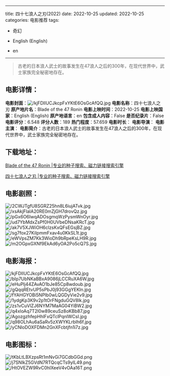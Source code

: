 
---
title: 四十七浪人之刃(2022)
date: 2022-10-25
updated: 2022-10-25
categories: 电影推荐
tags:
- 奇幻

- English (English)
- en
---


> 古老的日本浪人武士的故事发生在47浪人之后的300年，在现代世界中，武士家族完全秘密地存在。

## **电影详情**：

**电影封面**：<img src="https://image.tmdb.org/t/p/w200/kjFDIlUCJkcpFxYKtE6OsGcAfQQ.jpg" alt="/kjFDIlUCJkcpFxYKtE6OsGcAfQQ.jpg" title="/kjFDIlUCJkcpFxYKtE6OsGcAfQQ.jpg">
**电影名称**：四十七浪人之刃
**原产地片名**：Blade of the 47 Ronin
**电影上映时间**：2022-10-25
**电影上映国家**：English (English)
**原产地语言**：en
**包含成人内容**：False
**是否纪录片**：False
**电影评分**：6.548
**评分人数**：189
**热门程度**：57.659
**电影时长**：
**电影导演**：
**电影主演**：
**电影简介**：古老的日本浪人武士的故事发生在47浪人之后的300年，在现代世界中，武士家族完全秘密地存在。

## **下载地址**：
[Blade of the 47 Ronin |专业的种子搜索、磁力链接搜索引擎](https://movie.amd794.com:2083/?search=Blade%20of%20the%2047%20Ronin&ordering=&mode=match_phrase&page_size=10&page=1)

[四十七浪人之刃 |专业的种子搜索、磁力链接搜索引擎](https://movie.amd794.com:2083/?search=%E5%9B%9B%E5%8D%81%E4%B8%83%E6%B5%AA%E4%BA%BA%E4%B9%8B%E5%88%83&ordering=&mode=match_phrase&page_size=10&page=1)
 

## **电影剧照**：
<img src="https://image.tmdb.org/t/p/original/2CWJTgfU8SGRZ25hn8L6iujATvk.jpg" alt="/2CWJTgfU8SGRZ25hn8L6iujATvk.jpg" title="/2CWJTgfU8SGRZ25hn8L6iujATvk.jpg"><img src="https://image.tmdb.org/t/p/original/xsAkjFlaIA20RE0mZjGH7drovQz.jpg" alt="/xsAkjFlaIA20RE0mZjGH7drovQz.jpg" title="/xsAkjFlaIA20RE0mZjGH7drovQz.jpg"><img src="https://image.tmdb.org/t/p/original/pGx6O6IwqADOsgmqWzPysmWnOyr.jpg" alt="/pGx6O6IwqADOsgmqWzPysmWnOyr.jpg" title="/pGx6O6IwqADOsgmqWzPysmWnOyr.jpg"><img src="https://image.tmdb.org/t/p/original/ud7YbMdxZsPf0H0UVbeDNsaKRcT.jpg" alt="/ud7YbMdxZsPf0H0UVbeDNsaKRcT.jpg" title="/ud7YbMdxZsPf0H0UVbeDNsaKRcT.jpg"><img src="https://image.tmdb.org/t/p/original/ak7V5XJWiOH6clzsKxQFsEGsjBZ.jpg" alt="/ak7V5XJWiOH6clzsKxQFsEGsjBZ.jpg" title="/ak7V5XJWiOH6clzsKxQFsEGsjBZ.jpg"><img src="https://image.tmdb.org/t/p/original/sg7fox27KiIpmmFxav4u0KkSL1t.jpg" alt="/sg7fox27KiIpmmFxav4u0KkSL1t.jpg" title="/sg7fox27KiIpmmFxav4u0KkSL1t.jpg"><img src="https://image.tmdb.org/t/p/original/eWVpsZM7Kk3WioDh9bRpeKsLH9R.jpg" alt="/eWVpsZM7Kk3WioDh9bRpeKsLH9R.jpg" title="/eWVpsZM7Kk3WioDh9bRpeKsLH9R.jpg"><img src="https://image.tmdb.org/t/p/original/m2OGpxGXNf9EkAd6yOA2Po5cQ7S.jpg" alt="/m2OGpxGXNf9EkAd6yOA2Po5cQ7S.jpg" title="/m2OGpxGXNf9EkAd6yOA2Po5cQ7S.jpg">

## **电影海报**：
<img src="https://image.tmdb.org/t/p/original/kjFDIlUCJkcpFxYKtE6OsGcAfQQ.jpg" alt="/kjFDIlUCJkcpFxYKtE6OsGcAfQQ.jpg" title="/kjFDIlUCJkcpFxYKtE6OsGcAfQQ.jpg"><img src="https://image.tmdb.org/t/p/original/bIp7UbNKaBBxA9086jLCCRuXA6W.jpg" alt="/bIp7UbNKaBBxA9086jLCCRuXA6W.jpg" title="/bIp7UbNKaBBxA9086jLCCRuXA6W.jpg"><img src="https://image.tmdb.org/t/p/original/eHuPlj44ZAvAO1bJe85Cp8wdoub.jpg" alt="/eHuPlj44ZAvAO1bJe85Cp8wdoub.jpg" title="/eHuPlj44ZAvAO1bJe85Cp8wdoub.jpg"><img src="https://image.tmdb.org/t/p/original/gQqqREtvUP5sPbJ0j93GGgYEKln.jpg" alt="/gQqqREtvUP5sPbJ0j93GGgYEKln.jpg" title="/gQqqREtvUP5sPbJ0j93GGgYEKln.jpg"><img src="https://image.tmdb.org/t/p/original/fYAHGYOBi5NPIb0wLQGDyVie2v9.jpg" alt="/fYAHGYOBi5NPIb0wLQGDyVie2v9.jpg" title="/fYAHGYOBi5NPIb0wLQGDyVie2v9.jpg"><img src="https://image.tmdb.org/t/p/original/1ydgKp3K9v2p1tOrFNgduGQV8lk.jpg" alt="/1ydgKp3K9v2p1tOrFNgduGQV8lk.jpg" title="/1ydgKp3K9v2p1tOrFNgduGQV8lk.jpg"><img src="https://image.tmdb.org/t/p/original/zs1vCuVlZJ6NYM7MaAG04YiBW2.jpg" alt="/zs1vCuVlZJ6NYM7MaAG04YiBW2.jpg" title="/zs1vCuVlZJ6NYM7MaAG04YiBW2.jpg"><img src="https://image.tmdb.org/t/p/original/q4xloAq7T2l0w89ceuSz8oKBb87.jpg" alt="/q4xloAq7T2l0w89ceuSz8oKBb87.jpg" title="/q4xloAq7T2l0w89ceuSz8oKBb87.jpg"><img src="https://image.tmdb.org/t/p/original/AgozgzhfepHhlFxQTclPqnlWCsI.jpg" alt="/AgozgzhfepHhlFxQTclPqnlWCsI.jpg" title="/AgozgzhfepHhlFxQTclPqnlWCsI.jpg"><img src="https://image.tmdb.org/t/p/original/q98OLhAu6aSaRv5zXWYKLrbIh6f.jpg" alt="/q98OLhAu6aSaRv5zXWYKLrbIh6f.jpg" title="/q98OLhAu6aSaRv5zXWYKLrbIh6f.jpg"><img src="https://image.tmdb.org/t/p/original/yCNloDOXFDMn2GnXFcbtjfn1i7z.jpg" alt="/yCNloDOXFDMn2GnXFcbtjfn1i7z.jpg" title="/yCNloDOXFDMn2GnXFcbtjfn1i7z.jpg">

## **电影图标**：
<img src="https://image.tmdb.org/t/p/original/tKbLtLBXzpsRt1mNvGi7GCdbGGd.png" alt="/tKbLtLBXzpsRt1mNvGi7GCdbGGd.png" title="/tKbLtLBXzpsRt1mNvGi7GCdbGGd.png"><img src="https://image.tmdb.org/t/p/original/j7SNlkZ5GVdN7RTQcqCTs9yIL49.png" alt="/j7SNlkZ5GVdN7RTQcqCTs9yIL49.png" title="/j7SNlkZ5GVdN7RTQcqCTs9yIL49.png"><img src="https://image.tmdb.org/t/p/original/HtOVEZW9RvC0hlXeeV4vOAa16T.png" alt="/HtOVEZW9RvC0hlXeeV4vOAa16T.png" title="/HtOVEZW9RvC0hlXeeV4vOAa16T.png">
